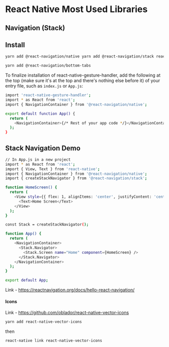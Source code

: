 # React Native Most Used Libraries 
## Navigation (Stack)
## Install
```bash
yarn add @react-navigation/native yarn add @react-navigation/stack react-native-reanimated react-native-gesture-handler react-native-screens react-native-safe-area-context @react-native-community/masked-view
```

```bash
yarn add @react-navigation/bottom-tabs
```

To finalize installation of react-native-gesture-handler, add the following at the top (make sure it's at the top and there's nothing else before it) of your entry file, such as ```index.js``` or ```App.js```:

```bash 
import 'react-native-gesture-handler';
import * as React from 'react';
import { NavigationContainer } from '@react-navigation/native';

export default function App() {
  return (
    <NavigationContainer>{/* Rest of your app code */}</NavigationContainer>
  );
}

```

## Stack Navigation Demo
```bash 
// In App.js in a new project
import * as React from 'react';
import { View, Text } from 'react-native';
import { NavigationContainer } from '@react-navigation/native';
import { createStackNavigator } from '@react-navigation/stack';

function HomeScreen() {
  return (
    <View style={{ flex: 1, alignItems: 'center', justifyContent: 'center' }}>
      <Text>Home Screen</Text>
    </View>
  );
}

const Stack = createStackNavigator();

function App() {
  return (
    <NavigationContainer>
      <Stack.Navigator>
        <Stack.Screen name="Home" component={HomeScreen} />
      </Stack.Navigator>
    </NavigationContainer>
  );
}

export default App;
```

Link - https://reactnavigation.org/docs/hello-react-navigation/

#### Icons

Link - https://github.com/oblador/react-native-vector-icons

```bash
yarn add react-native-vector-icons
```
then
```bash
react-native link react-native-vector-icons
```

